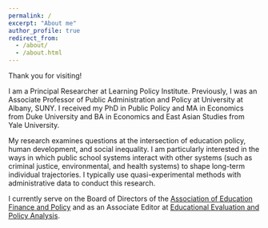```yaml
---
permalink: /
excerpt: "About me"
author_profile: true
redirect_from: 
  - /about/
  - /about.html
---
```


Thank you for visiting!

I am a Principal Researcher at Learning Policy Institute. Previously, I was an Associate Professor of Public Administration and Policy at University at Albany, SUNY. I received my PhD in Public Policy and MA in Economics from Duke University and BA in Economics and East Asian Studies from Yale University. 

My research examines questions at the intersection of education policy, human development, and social inequality. I am particularly interested in the ways in which public school systems interact with other systems (such as criminal justice, environmental, and health systems) to shape long-term individual trajectories. I typically use quasi-experimental methods with administrative data to conduct this research.

I currently serve on the Board of Directors of the <a href="https://aefpweb.org/">Association of Education Finance and Policy</a> and as an Associate Editor at <a href="https://journals.sagepub.com/home/epa">Educational Evaluation and Policy Analysis</a>.